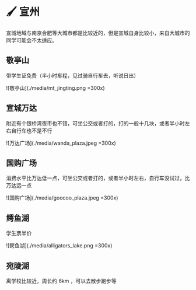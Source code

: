 # 🖌️ 宣州

宣城地域与南京合肥等大城市都是比较近的，但是宣城自身比较小，来自大城市的同学可能会不太适应。

## 敬亭山

带学生证免费（半小时车程，见过骑自行车去，听说日出）

![敬亭山](./media/mt_jingting.png =300x)

## 宣城万达

附近有个银桥湾夜市也不错，可坐公交或者打的，打的一般十几块，或者半小时左右自行车也不是不行

![万达广场](./media/wanda_plaza.jpeg =300x)

## 国购广场

消费水平比万达低一点，可坐公交或者打的，或者半小时左右，自行车没试过，比万达远一点

![国购广场](./media/goocoo_plaza.jpeg =300x)

## 鳄鱼湖

学生票半价

![鳄鱼湖](./media/alligators_lake.png =300x)

## 宛陵湖

离学校比较近，周长约 6km ，可以去散步跑步等
